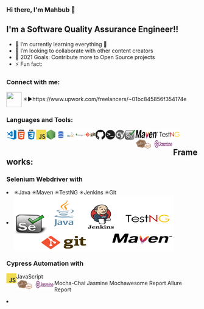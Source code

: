 ### Hi there, I'm Mahbub 👋


## I'm a Software Quality Assurance Engineer!!
- 🌱 I’m currently learning everything 🤣
- 👯 I’m looking to collaborate with other content creators
- 🥅 2021 Goals: Contribute more to Open Source projects
- ⚡ Fun fact: 

### Connect with me:
<img align="center"  width="40px" height="40px" background= "white" src="https://cdn.jsdelivr.net/npm/simple-icons@v3/icons/upwork.svg"/>
✳▶https://www.upwork.com/freelancers/~01bc845856f354174e


<br />

### Languages and Tools:
<img align="left" alt="Visual Studio Code" width="26px" src="https://raw.githubusercontent.com/github/explore/80688e429a7d4ef2fca1e82350fe8e3517d3494d/topics/visual-studio-code/visual-studio-code.png" />
<img align="left" alt="HTML5" width="26px" src="https://raw.githubusercontent.com/github/explore/80688e429a7d4ef2fca1e82350fe8e3517d3494d/topics/html/html.png" />
<img align="left" alt="CSS3" width="26px" src="https://raw.githubusercontent.com/github/explore/80688e429a7d4ef2fca1e82350fe8e3517d3494d/topics/css/css.png" />
<img align="left" alt="JavaScript" width="26px" src="https://raw.githubusercontent.com/github/explore/80688e429a7d4ef2fca1e82350fe8e3517d3494d/topics/javascript/javascript.png" />
<img align="left" alt="Node.js" width="26px" src="https://raw.githubusercontent.com/github/explore/80688e429a7d4ef2fca1e82350fe8e3517d3494d/topics/nodejs/nodejs.png" />
<img align="left" alt="SQL" width="26px" src="https://raw.githubusercontent.com/github/explore/80688e429a7d4ef2fca1e82350fe8e3517d3494d/topics/sql/sql.png" />
<img align="left" alt="MySQL" width="26px" src="https://raw.githubusercontent.com/github/explore/80688e429a7d4ef2fca1e82350fe8e3517d3494d/topics/mysql/mysql.png" />
<img align="left" alt="MongoDB" width="26px" src="https://raw.githubusercontent.com/github/explore/80688e429a7d4ef2fca1e82350fe8e3517d3494d/topics/mongodb/mongodb.png" />
<img align="left" alt="Git" width="26px" src="https://raw.githubusercontent.com/github/explore/80688e429a7d4ef2fca1e82350fe8e3517d3494d/topics/git/git.png" />
<img align="left" alt="GitHub" width="26px" src="https://raw.githubusercontent.com/github/explore/78df643247d429f6cc873026c0622819ad797942/topics/github/github.png" />
<img align="left" alt="Terminal" width="26px" src="https://raw.githubusercontent.com/github/explore/80688e429a7d4ef2fca1e82350fe8e3517d3494d/topics/terminal/terminal.png" />
<img align="left" alt="Cypress" width="26px" src="https://raw.githubusercontent.com/Mahbub091/Mahbub091/master/Images/Cypress.png" />
<img align="left" alt="Selenium" width="26px" src="https://raw.githubusercontent.com/Mahbub091/Mahbub091/master/Images/371438.svg" />
<img align="left" alt="Maven" width="60px" height="25px" src="https://raw.githubusercontent.com/Mahbub091/Mahbub091/master/Images/Maven.png" />
<img align="left" alt="TestNG" width="60px" src="https://raw.githubusercontent.com/Mahbub091/Mahbub091/master/Images/TestNG.png" />
<img align="left" alt="MochaChai" width="50px" height="25px" src="https://raw.githubusercontent.com/Mahbub091/Mahbub091/master/Images/Mochachai.png" />
<img align="left" alt="Jasmine" width="50px" height="25px"  src="https://raw.githubusercontent.com/Mahbub091/Mahbub091/master/Images/Jasmine.png" />

<br />

## Frameworks:

### Selenium Webdriver with 
<li>
✳Java
✳Maven
✳TestNG
✳Jenkins
✳Git
 <li/>
<img align="center" alt="Selenium Framework " width="420px" height="145px" display="flex" src="https://raw.githubusercontent.com/Mahbub091/Mahbub091/master/Images/Selenium-Java%20Complete%20Framework.png" />

<br />

### Cypress Automation with

JavaScript <img align="left" alt="JavaScript" width="26px" src="https://raw.githubusercontent.com/github/explore/80688e429a7d4ef2fca1e82350fe8e3517d3494d/topics/javascript/javascript.png" />
 <br/>
Mocha-Chai <img align="left" alt="MochaChai" width="50px" height="25px" src="https://raw.githubusercontent.com/Mahbub091/Mahbub091/master/Images/Mochachai.png" />
Jasmine <img align="left" alt="Jasmine" width="50px" height="25px"  src="https://raw.githubusercontent.com/Mahbub091/Mahbub091/master/Images/Jasmine.png" />
Mochawesome Report 
Allure Report <li/>

